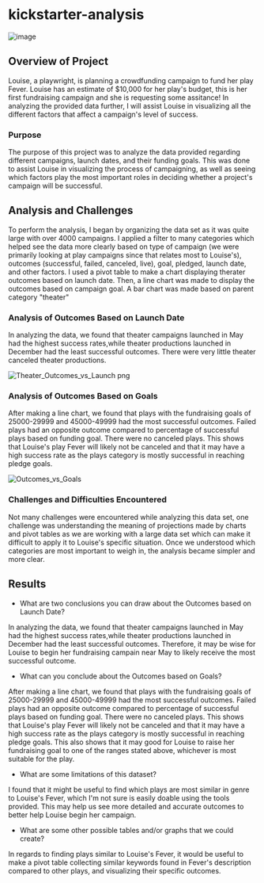 # kickstarter-analysis
![image](https://user-images.githubusercontent.com/111723067/188061067-0aad0ad5-e508-4368-9e96-7b4c716e61c2.png)

## Overview of Project
Louise, a playwright, is planning a crowdfunding campaign to fund her play Fever. Louise has an estimate of $10,000 for her play's budget, this is her first fundraising campaign and she is requesting some assitance! In analyzing the provided data further, I will assist Louise in visualizing all the different factors that affect a campaign's level of success.

### Purpose
The purpose of this project was to analyze the data provided regarding different campaigns, launch dates, and their funding goals. This was done to assist Louise in visualizing the process of campaigning, as well as seeing which factors play the most important roles in deciding whether a project's campaign will be successful. 

## Analysis and Challenges
To perform the analysis, I began by organizing the data set as it was quite large with over 4000 campaigns. I applied a filter to many categories which helped see the data more clearly based on type of campaign (we were primarily looking at play campaigns since that relates most to Louise's), outcomes (successful, failed, canceled, live), goal, pledged, launch date, and other factors. I used a pivot table to make a chart displaying therater outcomes based on launch date. Then, a line chart was made to display the outcomes based on campaign goal. A bar chart was made based on parent category "theater"

### Analysis of Outcomes Based on Launch Date
In analyzing the data, we found that theater campaigns launched in May had the highest success rates,while theater productions launched in December had the least successful outcomes. There were very little theater canceled theater productions. 

![Theater_Outcomes_vs_Launch png](https://user-images.githubusercontent.com/111723067/188060769-db4e7b31-7b6e-4cb4-8978-6c19e968a195.png)

### Analysis of Outcomes Based on Goals
After making a line chart, we found that plays with the fundraising goals of 25000-29999 and 45000-49999 had the most successful outcomes. Failed plays had an opposite outcome compared to percentage of successful plays based on funding goal. There were no canceled plays. This shows that Louise's play Fever will likely not be canceled and that it may have a high success rate as the plays category is mostly successful in reaching pledge goals. 

![Outcomes_vs_Goals](https://user-images.githubusercontent.com/111723067/188060691-fcbc9a92-e959-4db4-bc88-82bf8037fdb5.png)

### Challenges and Difficulties Encountered
Not many challenges were encountered while analyzing this data set, one challenge was understanding the meaning of projections made by charts and pivot tables as we are working with a large data set which can make it difficult to apply it to Louise's specific situation. Once we understood which categories are most important to weigh in, the analysis became simpler and more clear. 

## Results

- What are two conclusions you can draw about the Outcomes based on Launch Date?

In analyzing the data, we found that theater campaigns launched in May had the highest success rates,while theater productions launched in December had the least successful outcomes. Therefore, it may be wise for Louise to begin her fundraising campain near May to likely receive the most successful outcome. 

- What can you conclude about the Outcomes based on Goals?

After making a line chart, we found that plays with the fundraising goals of 25000-29999 and 45000-49999 had the most successful outcomes. Failed plays had an opposite outcome compared to percentage of successful plays based on funding goal. There were no canceled plays. This shows that Louise's play Fever will likely not be canceled and that it may have a high success rate as the plays category is mostly successful in reaching pledge goals. This also shows that it may good for Louise to raise her fundraising goal to one of the ranges stated above, whichever is most suitable for the play. 

- What are some limitations of this dataset?

I found that it might be useful to find which plays are most similar in genre to Louise's Fever, which I'm not sure is easily doable using the tools provided. This may help us see more detailed and accurate outcomes to better help Louise begin her campaign. 

- What are some other possible tables and/or graphs that we could create?

In regards to finding plays similar to Louise's Fever, it would be useful to make a pivot table collecting similar keywords found in Fever's description compared to other plays, and visualizing their specific outcomes. 
